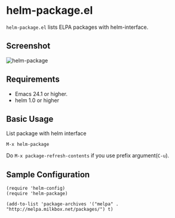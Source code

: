 # helm-package.el

`helm-package.el` lists ELPA packages with helm-interface.

## Screenshot

![helm-package](https://github.com/syohex/emacs-helm-package/raw/master/image/helm-package1.png)


## Requirements

* Emacs 24.1 or higher.
* helm 1.0 or higher


## Basic Usage

List package with helm interface

    M-x helm-package

Do `M-x package-refresh-contents` if you use prefix argument(`C-u`).


## Sample Configuration

````
(require 'helm-config)
(require 'helm-package)

(add-to-list 'package-archives '("melpa" . "http://melpa.milkbox.net/packages/") t)
````

